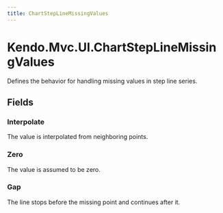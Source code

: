 ```yaml
---
title: ChartStepLineMissingValues
---
```


# Kendo.Mvc.UI.ChartStepLineMissingValues
Defines the behavior for handling missing values in step line series.

## Fields
### Interpolate
The value is interpolated from neighboring points.
### Zero
The value is assumed to be zero.
### Gap
The line stops before the missing point and continues after it.




